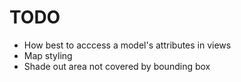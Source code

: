 # TODO

* How best to acccess a model's attributes in views
* Map styling
* Shade out area not covered by bounding box
